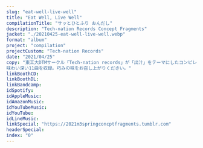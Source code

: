 ```yaml
---
slug: "eat-well-live-well"
title: "Eat Well, Live Well"
compilationTitle: "サッとひとふり おんだし"
description: "Tech-nation Records Concept Fragments"
jacket: "./20210425-eat-well-live-well.webp"
format: "album"
project: "compilation"
projectCustom: "Tech-nation Records"
date: "2021/04/25"
copy: "東工大DTMサークル「Tech-nation records」が「出汁」をテーマにしたコンピレーションアルバムをリリース。\n
味わい深い11曲を収録。巧みの味をお召し上がりください。"
linkBoothCD: 
linkBoothDL: 
linkBandcamp: 
idSpotify: 
idAppleMusic: 
idAmazonMusic: 
idYouTubeMusic: 
idYouTube: 
idLineMusic: 
linkSpecial: "https://2021m3springconcptfragments.tumblr.com"
headerSpecial: 
index: "0"
---
```

